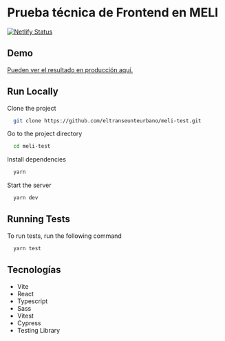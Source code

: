 # Prueba técnica de Frontend en MELI

[![Netlify Status](https://api.netlify.com/api/v1/badges/64365597-33a7-4206-8651-fbdb92f16c98/deploy-status)](https://app.netlify.com/sites/jaimeburbano-melitest/deploys)

## Demo

[Pueden ver el resultado en producción aquí.](https://jaimeburbano-melitest.netlify.app/)

## Run Locally

Clone the project

```bash
  git clone https://github.com/eltranseunteurbano/meli-test.git
```

Go to the project directory

```bash
  cd meli-test
```

Install dependencies

```bash
  yarn
```

Start the server

```bash
  yarn dev
```

## Running Tests

To run tests, run the following command

```bash
  yarn test
```

## Tecnologías

- Vite
- React
- Typescript
- Sass
- Vitest
- Cypress
- Testing Library
